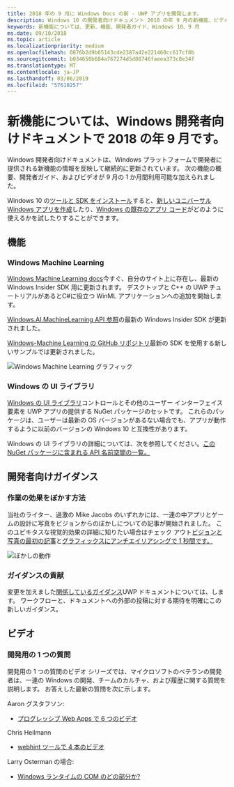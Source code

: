 ```yaml
---
title: 2018 年の 9 月に Windows Docs の新 - UWP アプリを開発します。
description: Windows 10 の開発者向けドキュメント 2018 の年 9 月の新機能、ビデオ、サンプル、および開発者向けガイダンスが追加されました。
keywords: 新機能については、更新、機能、開発者ガイド、Windows 10、9 月
ms.date: 09/10/2018
ms.topic: article
ms.localizationpriority: medium
ms.openlocfilehash: 0876b2d9b65143cde2387a42e221460cc617cf0b
ms.sourcegitcommit: b034650b684a767274d5d88746faeea373c8e34f
ms.translationtype: MT
ms.contentlocale: ja-JP
ms.lasthandoff: 03/06/2019
ms.locfileid: "57618257"
---
```

# <a name="whats-new-in-the-windows-developer-docs-in-september-2018"></a>新機能については、Windows 開発者向けドキュメントで 2018 の年 9 月です。

Windows 開発者向けドキュメントは、Windows プラットフォームで開発者に提供される新機能の情報を反映して継続的に更新されています。 次の機能の概要、開発者ガイド、およびビデオが 9 月の 1 か月間利用可能な加えられました。

Windows 10 の[ツールと SDK をインストール](https://go.microsoft.com/fwlink/?LinkId=821431)すると、[新しいユニバーサル Windows アプリを作成](../get-started/create-uwp-apps.md)したり、[Windows の既存のアプリ コード](../porting/index.md)がどのように使えるかを試したりすることができます。

## <a name="features"></a>機能

### <a name="windows-machine-learning"></a>Windows Machine Learning

[Windows Machine Learning docs](https://docs.microsoft.com/windows/ai/)今すぐ、自分のサイト上に存在し、最新の Windows Insider SDK 用に更新されます。 デスクトップと C++ の UWP チュートリアルがあるとC#に役立つ WinML アプリケーションへの追加を開始します。

[Windows.AI.MachineLearning API 参照](https://docs.microsoft.com/uwp/api/windows.ai.machinelearning)の最新の Windows Insider SDK が更新されました。

[Windows-Machine Learning の GitHub リポジトリ](https://github.com/Microsoft/Windows-Machine-Learning)最新の SDK を使用する新しいサンプルでは更新されました。

![Windows Machine Learning グラフィック](images/winml-graphic.png)

### <a name="windows-ui-library"></a>Windows の UI ライブラリ

[Windows の UI ライブラリ](https://aka.ms/winui-docs)コントロールとその他のユーザー インターフェイス要素を UWP アプリの提供する NuGet パッケージのセットです。 これらのパッケージは、ユーザーは最新の OS バージョンがあるない場合でも、アプリが動作するように以前のバージョンの Windows 10 と互換性があります。

Windows の UI ライブラリの詳細については、次を参照してください。[この NuGet パッケージに含まれる API 名前空間の一覧。](https://docs.microsoft.com/uwp/api/overview/winui/)

## <a name="developer-guidance"></a>開発者向けガイダンス

### <a name="how-blur-effects-work"></a>作業の効果をぼかす方法

当社のライター、過激の Mike Jacobs のいずれかには、一連の中アプリとゲームの設計に写真をビジョンからのぼかしについての記事が開始されました。 このユビキタスな視覚的効果の詳細に知りたい場合はチェック アウト[ビジョンと写真の最初の記事](https://medium.com/microsoft-design/science-in-the-system-how-blur-effects-work-8b0590996e09)と[グラフィックスにアンチエイリアシングで 1 秒間です。](https://medium.com/microsoft-design/science-in-the-system-how-blur-effects-work-part-2-c5589a738515)

![ぼかしの動作](images/blur-example.jpg)

### <a name="contributing-guidance"></a>ガイダンスの貢献

変更を加えました[関係しているガイダンス](https://github.com/MicrosoftDocs/windows-uwp/blob/docs/CONTRIBUTING.md)UWP ドキュメントについては、します。 ワークフローと、ドキュメントへの外部の投稿に対する期待を明確にこの新しいガイダンス。

## <a name="videos"></a>ビデオ

### <a name="one-dev-question"></a>開発用の 1 つの質問

開発用の 1 つの質問のビデオ シリーズでは、マイクロソフトのベテランの開発者は、一連の Windows の開発、チームのカルチャ、および履歴に関する質問を説明します。 お答えした最新の質問を次に示します。

Aaron グスタフソン:

* [プログレッシブ Web Apps で 6 つのビデオ](https://www.youtube.com/playlist?list=PLWs4_NfqMtoyPHoI-CIB71mEq-om6m35I)

Chris Heilmann

* [webhint ツールで 4 本のビデオ](https://www.youtube.com/watch?v=eXfmxmiA00Y&list=PLWs4_NfqMtow00LM-vgyECAlMDxx84Q2v)

Larry Osterman の場合:

* [Windows ランタイムの COM のどの部分か?](https://youtu.be/_nsMjHqRn1w)